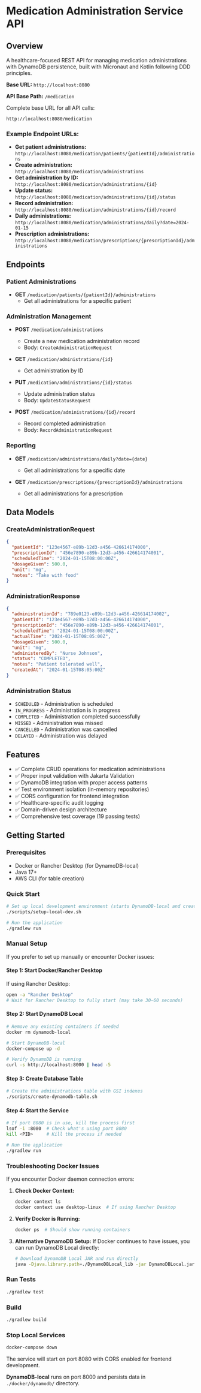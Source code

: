 # Medication Administration Service API

## Overview
A healthcare-focused REST API for managing medication administrations with DynamoDB persistence, built with Micronaut and Kotlin following DDD principles.

**Base URL:** `http://localhost:8080`

**API Base Path:** `/medication`

Complete base URL for all API calls:
```
http://localhost:8080/medication
```

### Example Endpoint URLs:
- **Get patient administrations:** `http://localhost:8080/medication/patients/{patientId}/administrations`
- **Create administration:** `http://localhost:8080/medication/administrations`
- **Get administration by ID:** `http://localhost:8080/medication/administrations/{id}`
- **Update status:** `http://localhost:8080/medication/administrations/{id}/status`
- **Record administration:** `http://localhost:8080/medication/administrations/{id}/record`
- **Daily administrations:** `http://localhost:8080/medication/administrations/daily?date=2024-01-15`
- **Prescription administrations:** `http://localhost:8080/medication/prescriptions/{prescriptionId}/administrations`

## Endpoints

### Patient Administrations
- **GET** `/medication/patients/{patientId}/administrations`
  - Get all administrations for a specific patient

### Administration Management
- **POST** `/medication/administrations`
  - Create a new medication administration record
  - Body: `CreateAdministrationRequest`

- **GET** `/medication/administrations/{id}`
  - Get administration by ID

- **PUT** `/medication/administrations/{id}/status`
  - Update administration status
  - Body: `UpdateStatusRequest`

- **POST** `/medication/administrations/{id}/record`
  - Record completed administration
  - Body: `RecordAdministrationRequest`

### Reporting
- **GET** `/medication/administrations/daily?date={date}`
  - Get all administrations for a specific date

- **GET** `/medication/prescriptions/{prescriptionId}/administrations`
  - Get all administrations for a prescription

## Data Models

### CreateAdministrationRequest
```json
{
  "patientId": "123e4567-e89b-12d3-a456-426614174000",
  "prescriptionId": "456e7890-e89b-12d3-a456-426614174001",
  "scheduledTime": "2024-01-15T08:00:00Z",
  "dosageGiven": 500.0,
  "unit": "mg",
  "notes": "Take with food"
}
```

### AdministrationResponse
```json
{
  "administrationId": "789e0123-e89b-12d3-a456-426614174002",
  "patientId": "123e4567-e89b-12d3-a456-426614174000",
  "prescriptionId": "456e7890-e89b-12d3-a456-426614174001",
  "scheduledTime": "2024-01-15T08:00:00Z",
  "actualTime": "2024-01-15T08:05:00Z",
  "dosageGiven": 500.0,
  "unit": "mg",
  "administeredBy": "Nurse Johnson",
  "status": "COMPLETED",
  "notes": "Patient tolerated well",
  "createdAt": "2024-01-15T08:05:00Z"
}
```

### Administration Status
- `SCHEDULED` - Administration is scheduled
- `IN_PROGRESS` - Administration is in progress
- `COMPLETED` - Administration completed successfully
- `MISSED` - Administration was missed
- `CANCELLED` - Administration was cancelled
- `DELAYED` - Administration was delayed

## Features
- ✅ Complete CRUD operations for medication administrations
- ✅ Proper input validation with Jakarta Validation
- ✅ DynamoDB integration with proper access patterns
- ✅ Test environment isolation (in-memory repositories)
- ✅ CORS configuration for frontend integration
- ✅ Healthcare-specific audit logging
- ✅ Domain-driven design architecture
- ✅ Comprehensive test coverage (19 passing tests)

## Getting Started

### Prerequisites
- Docker or Rancher Desktop (for DynamoDB-local)
- Java 17+
- AWS CLI (for table creation)

### Quick Start
```bash
# Set up local development environment (starts DynamoDB-local and creates tables)
./scripts/setup-local-dev.sh

# Run the application
./gradlew run
```

### Manual Setup
If you prefer to set up manually or encounter Docker issues:

#### Step 1: Start Docker/Rancher Desktop
If using Rancher Desktop:
```bash
open -a "Rancher Desktop"
# Wait for Rancher Desktop to fully start (may take 30-60 seconds)
```

#### Step 2: Start DynamoDB Local
```bash
# Remove any existing containers if needed
docker rm dynamodb-local

# Start DynamoDB-local
docker-compose up -d

# Verify DynamoDB is running
curl -s http://localhost:8000 | head -5
```

#### Step 3: Create Database Table
```bash
# Create the administrations table with GSI indexes
./scripts/create-dynamodb-table.sh
```

#### Step 4: Start the Service
```bash
# If port 8080 is in use, kill the process first
lsof -i :8080  # Check what's using port 8080
kill <PID>     # Kill the process if needed

# Run the application
./gradlew run
```

### Troubleshooting Docker Issues
If you encounter Docker daemon connection errors:

1. **Check Docker Context:**
   ```bash
   docker context ls
   docker context use desktop-linux  # If using Rancher Desktop
   ```

2. **Verify Docker is Running:**
   ```bash
   docker ps  # Should show running containers
   ```

3. **Alternative DynamoDB Setup:**
   If Docker continues to have issues, you can run DynamoDB Local directly:
   ```bash
   # Download DynamoDB Local JAR and run directly
   java -Djava.library.path=./DynamoDBLocal_lib -jar DynamoDBLocal.jar -sharedDb
   ```

### Run Tests
```bash
./gradlew test
```

### Build
```bash
./gradlew build
```

### Stop Local Services
```bash
docker-compose down
```

The service will start on port 8080 with CORS enabled for frontend development.

**DynamoDB-local** runs on port 8000 and persists data in `./docker/dynamodb/` directory.